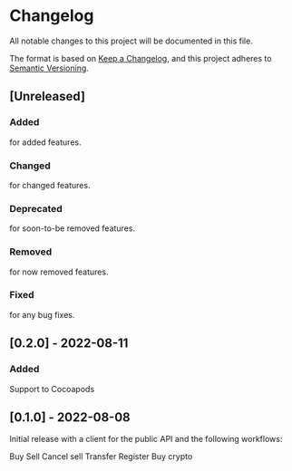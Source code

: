 # Changelog

All notable changes to this project will be documented in this file.

The format is based on [Keep a Changelog](https://keepachangelog.com/en/1.0.0/),
and this project adheres to [Semantic Versioning](https://semver.org/spec/v2.0.0.html).

## [Unreleased]

### Added

for added features.

### Changed

for changed features.

### Deprecated

for soon-to-be removed features.

### Removed

for now removed features.

### Fixed

for any bug fixes.

## [0.2.0] - 2022-08-11

### Added

Support to Cocoapods

## [0.1.0] - 2022-08-08

Initial release with a client for the public API and the following workflows:

Buy
Sell
Cancel sell
Transfer
Register
Buy crypto
